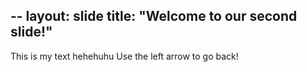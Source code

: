 --
layout: slide
title: "Welcome to our second slide!"
--
This is my text hehehuhu
Use the left arrow to go back!

